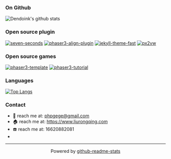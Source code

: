 ### On Github
![Dendoink's github stats](https://github-readme-stats.vercel.app/api?username=liurongqing&show_icons=true&theme=radical&count_private=true)

### Open source plugin
[![seven-seconds](https://github-readme-stats.vercel.app/api/pin/?username=liurongqing&repo=seven-seconds)](https://github.com/liurongqing/seven-seconds)
[![phaser3-align-plugin](https://github-readme-stats.vercel.app/api/pin/?username=liurongqing&repo=phaser3-align-plugin)](https://github.com/liurongqing/phaser3-align-plugin)
[![jekyll-theme-fast](https://github-readme-stats.vercel.app/api/pin/?username=liurongqing&repo=jekyll-theme-fast)](https://github.com/liurongqing/jekyll-theme-fast)
[![px2vw](https://github-readme-stats.vercel.app/api/pin/?username=liurongqing&repo=px2vw)](https://github.com/liurongqing/px2vw)

### Open source games
[![phaser3-template](https://github-readme-stats.vercel.app/api/pin/?username=liurongqing&repo=phaser3-template)](https://github.com/liurongqing/phaser3-template)
[![phaser3-tutorial](https://github-readme-stats.vercel.app/api/pin/?username=liurongqing&repo=phaser3-tutorial)](https://github.com/liurongqing/phaser3-tutorial)

### Languages
[![Top Langs](https://github-readme-stats.vercel.app/api/top-langs/?username=liurongqing&layout=compact)](https://github.com/liurongqing)


<!-- ### About me

[关于我](https://www.liurongqing.com/tabs/about/) -->

### Contact
- :email: reach me at: <phpgege@gmail.com>
- :house: reach me at: https://www.liurongqing.com
- :phone: reach me at: 16620882081
- 

---

<p align="center">
  Powered by <a href="https://github.com/anuraghazra/github-readme-stats">github-readme-stats</a>
</p>
